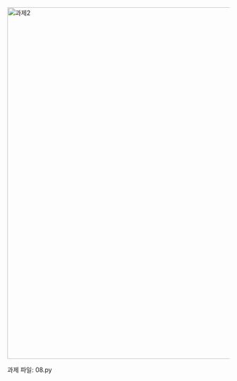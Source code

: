 <img width="796" alt="과제2" src="https://github.com/ysolarh/OZ_class_backend/assets/109467066/4c4f7a09-6514-464f-9723-e46d68a2b3e4">

과제 파일: 08.py